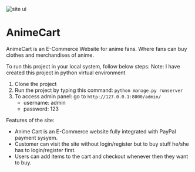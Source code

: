 ![site ui](https://user-images.githubusercontent.com/37404377/171172028-ba705199-dbad-4a3b-8acd-27b4a61b63eb.jpg)


# AnimeCart
AnimeCart is an E-Commerce Website for anime fans. Where fans can buy clothes and merchandises of anime.

To run this project in your local system, follow below steps: 
Note: I have created this project in python virtual environment

1. Clone the project
2. Run the project by typing this command:
   `python manage.py runserver`
3. To access admin panel:
   go to `http://127.0.0.1:8000/admin/`
   -  username: admin
   - password: 123

Features of the site:
- Anime Cart is an E-Commerce website fully integrated with PayPal payment sysyem.
- Customer can visit the site without login/register but to buy stuff he/she has to login/register first.
- Users can add items to the cart and checkout whenever then they want to buy.

